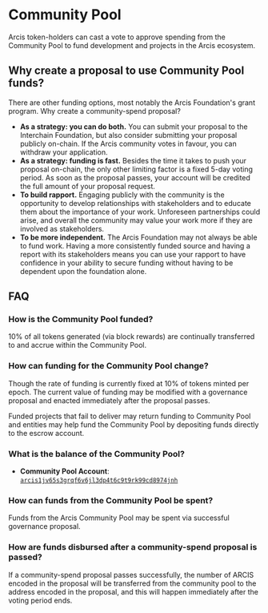 <!--
order: 5
-->

# Community Pool

Arcis token-holders can cast a vote to approve spending from the Community Pool to fund development and projects in the
Arcis ecosystem.

## Why create a proposal to use Community Pool funds?

There are other funding options, most notably the Arcis Foundation's grant program. Why create a community-spend proposal?

- **As a strategy: you can do both.** You can submit your proposal to the Interchain Foundation, but also consider submitting your proposal publicly on-chain. If the Arcis community votes in favour, you can withdraw your application.
- **As a strategy: funding is fast.** Besides the time it takes to push your proposal on-chain, the only other limiting factor is a fixed 5-day voting period. As soon as the proposal passes, your account will be credited the full amount of your proposal request.
- **To build rapport.** Engaging publicly with the community is the opportunity to develop relationships with stakeholders and to educate them about the importance of your work. Unforeseen partnerships could arise, and overall the community may value your work more if they are involved as stakeholders.
- **To be more independent.** The Arcis Foundation may not always be able to fund work. Having a more consistently funded source and having a report with its stakeholders means you can use your rapport to have confidence in your ability to secure funding without having to be dependent upon the foundation alone.

## FAQ

### How is the Community Pool funded?

10% of all tokens generated (via block rewards) are continually transferred to and accrue within the Community Pool.

### How can funding for the Community Pool change?

Though the rate of funding is currently fixed at 10% of tokens minted per epoch. The current value of funding may be modified with a governance proposal and enacted immediately after the proposal passes.

Funded projects that fail to deliver may return funding to Community Pool and entities may help fund the Community Pool by depositing funds directly to the escrow account.

### What is the balance of the Community Pool?

- **Community Pool Account**: [`arcis1jv65s3grqf6v6jl3dp4t6c9t9rk99cd8974jnh`](https://www.mintscan.io/arcis/account/arcis1jv65s3grqf6v6jl3dp4t6c9t9rk99cd8974jnh)

### How can funds from the Community Pool be spent?

Funds from the Arcis Community Pool may be spent via successful governance proposal.

### How are funds disbursed after a community-spend proposal is passed?

If a community-spend proposal passes successfully, the number of ARCIS encoded in the proposal will be transferred from the community pool to the address encoded in the proposal, and this will happen immediately after the voting period ends.
